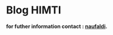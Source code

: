 # Blog HIMTI

**for futher information contact : [naufaldi](https://wa.me/6289638065793?text=mau+nanya+tentang+blog+dong).**
